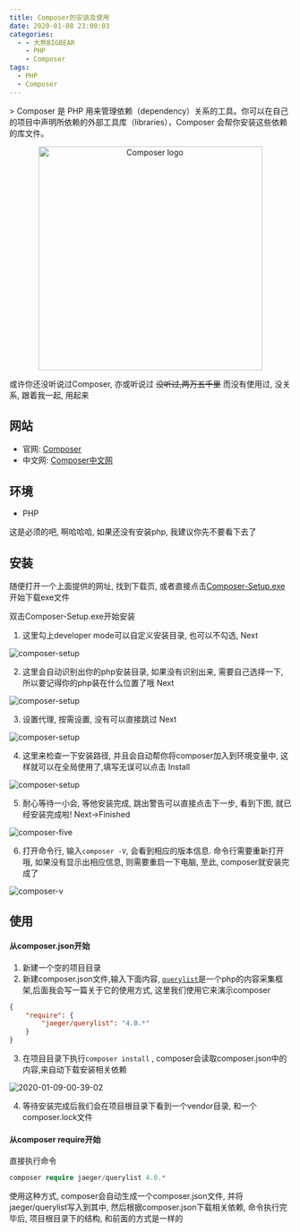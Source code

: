 ```yaml
---
title: Composer的安装及使用
date: 2020-01-08 23:00:03
categories:
  - - 大熊BIGBEAR
    - PHP
    - Composer
tags:
  - PHP
  - Composer
---
```


<meta name="referrer" content="no-referrer" />
> Composer 是 PHP 用来管理依赖（dependency）关系的工具。你可以在自己的项目中声明所依赖的外部工具库（libraries），Composer 会帮你安装这些依赖的库文件。

<p align="center">
    <a href="https://www.phpcomposer.com/" target="_blank" rel="noopener noreferrer">
        <img width="400" src="https://www.phpcomposer.com//assets/img/phpcomposer.png" alt="Composer logo">
    </a>
</p>

或许你还没听说过Composer,  亦或听说过 ~~没听过,两万五千里~~ 而没有使用过, 没关系, 跟着我一起, 用起来

<!-- more -->

## 网站

* 官网: [Composer](https://getcomposer.org/)
* 中文网: [Composer中文网](https://www.phpcomposer.com/)

## 环境

* PHP

这是必须的吧, 啊哈哈哈, 如果还没有安装php, 我建议你先不要看下去了

## 安装

随便打开一个上面提供的网址, 找到下载页, 或者直接点击[Composer-Setup.exe](https://getcomposer.org/Composer-Setup.exe)开始下载exe文件

双击Composer-Setup.exe开始安装

1. 这里勾上developer mode可以自定义安装目录, 也可以不勾选, Next

![composer-setup](https://user-images.githubusercontent.com/33248133/71993077-742cae80-3271-11ea-8ecb-338cc7bcb5cd.PNG)



2. 这里会自动识别出你的php安装目录, 如果没有识别出来, 需要自己选择一下, 所以要记得你的php装在什么位置了哦 Next

![composer-setup](https://user-images.githubusercontent.com/33248133/71993490-26fd0c80-3272-11ea-950c-c9a6ee791e12.PNG)



3. 设置代理, 按需设置, 没有可以直接跳过 Next

![composer-setup](https://user-images.githubusercontent.com/33248133/71993796-aab6f900-3272-11ea-86f7-e4bf17735152.PNG)



4. 这里来检查一下安装路径, 并且会自动帮你将composer加入到环境变量中, 这样就可以在全局使用了,填写无误可以点击 Install

![composer-setup](https://user-images.githubusercontent.com/33248133/71993953-e81b8680-3272-11ea-9276-7a4f29ace4ca.PNG)



5. 耐心等待一小会, 等他安装完成, 跳出警告可以直接点击下一步, 看到下图, 就已经安装完成啦! Next->Finished

![composer-five](https://user-images.githubusercontent.com/33248133/71994302-73951780-3273-11ea-8a91-496296ad9aac.PNG)



6. 打开命令行, 输入`composer -V`, 会看到相应的版本信息. 命令行需要重新打开哦, 如果没有显示出相应信息, 则需要重启一下电脑, 至此, composer就安装完成了

![composer-v](https://user-images.githubusercontent.com/33248133/71994695-2c5b5680-3274-11ea-98e7-4a4bc1d532a4.PNG)



## 使用

#### 从composer.json开始



1. 新建一个空的项目目录
2. 新建composer.json文件,输入下面内容, [`querylist`](http://www.querylist.cc/)是一个php的内容采集框架,后面我会写一篇关于它的使用方式, 这里我们使用它来演示composer

```json
{
	"require": {
		"jaeger/querylist": "4.0.*"
	}
}
```

3. 在项目目录下执行`composer install` , composer会读取composer.json中的内容,来自动下载安装相关依赖

![2020-01-09-00-39-02](https://user-images.githubusercontent.com/33248133/71997841-7eeb4180-3279-11ea-8356-eb892fa78d22.gif)



4. 等待安装完成后我们会在项目根目录下看到一个vendor目录, 和一个composer.lock文件



#### 从composer require开始



直接执行命令

```php
composer require jaeger/querylist 4.0.*
```

使用这种方式, composer会自动生成一个composer.json文件, 并将jaeger/querylist写入到其中, 然后根据composer.json下载相关依赖, 命令执行完毕后, 项目根目录下的结构, 和前面的方式是一样的


